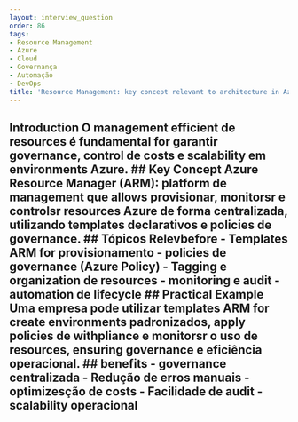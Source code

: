 ```yaml
---
layout: interview_question
order: 86
tags:
- Resource Management
- Azure
- Cloud
- Governança
- Automação
- DevOps
title: 'Resource Management: key concept relevant to architecture in Azure'
---
```


## Introduction O management efficient de resources é fundamental for garantir governance, control de costs e scalability em environments Azure. ## Key Concept **Azure Resource Manager (ARM)**: platform de management que allows provisionar, monitorsr e controlsr resources Azure de forma centralizada, utilizando templates declarativos e policies de governance. ## Tópicos Relevbefore - Templates ARM for provisionamento - policies de governance (Azure Policy) - Tagging e organization de resources - monitoring e audit - automation de lifecycle ## Practical Example Uma empresa pode utilizar templates ARM for create environments padronizados, apply policies de withpliance e monitorsr o uso de resources, ensuring governance e eficiência operacional. ## benefits - governance centralizada - Redução de erros manuais - optimizesção de costs - Facilidade de audit - scalability operacional